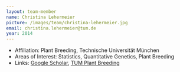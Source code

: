 ```yaml
---
layout: team-member
name: Christina Lehermeier
picture: /images/team/christina-lehermeier.jpg
email: christina.lehermeier@tum.de
year: 2014
---
```


- Affiliation: Plant Breeding, Technische Universität München
- Areas of Interest: Statistics, Quantitative Genetics, Plant Breeding
- Links: [Google Scholar](http://scholar.google.de/citations?user=YhpaEaYAAAAJ&hl=de&oi=ao), [TUM Plant Breeding](http://www.plantbreeding.wzw.tum.de/index.php?id=66&L=1)

